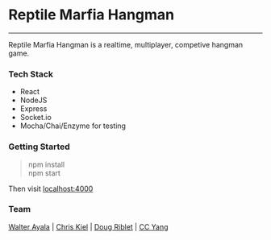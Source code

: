 # Reptile Marfia Hangman
---

Reptile Marfia Hangman is a realtime, multiplayer, competive hangman game.

### Tech Stack

- React
- NodeJS
- Express
- Socket.io
- Mocha/Chai/Enzyme for testing

### Getting Started

> npm install  
> npm start

Then visit [localhost:4000](http://localhost:4000/)

### Team
[Walter Ayala](https://github.com/walterayalae) |
[Chris Kiel](https://github.com/no-fi) |
[Doug Riblet](https://github.com/smashzen) |
[CC Yang](https://github.com/siliconion)